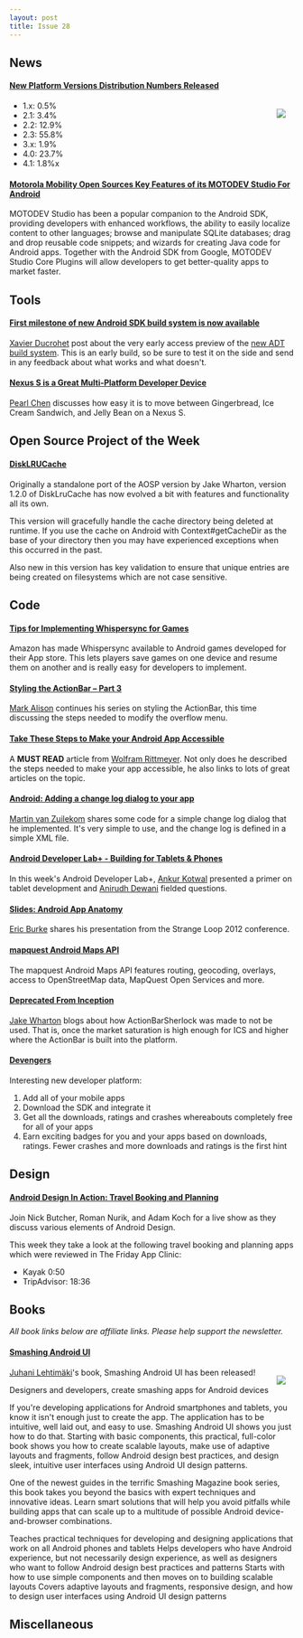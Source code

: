 ```yaml
---
layout: post
title: Issue 28
---
```

## News

#### [New Platform Versions Distribution Numbers Released](http://developer.android.com/about/dashboards/index.html)
<img src="http://chart.apis.google.com/chart?&cht=p&chs=460x245&chd=t:3.9,12.9,55.8,1.9,23.7,1.8&chl=Eclair%20%26%20older|Froyo|GB|HC|ICS|JB&chco=c4df9b,6fad0c&chf=bg,s,00000000&chs=300x150" style="float: right; margin: 1em;" /> 

* 1\.x: 0.5%
* 2\.1: 3.4%
* 2\.2: 12.9%
* 2\.3: 55.8%
* 3\.x: 1.9%
* 4\.0: 23.7%
* 4\.1: 1.8%x

#### [Motorola Mobility Open Sources Key Features of its MOTODEV Studio For Android](http://www.motorola.com/blog/2012/10/01/motorola-mobility-open-sources-key-features-of-its-award-winning-motodev-studio-for-android-app-development-tool/)
MOTODEV Studio has been a popular companion to the Android SDK, providing developers with enhanced workflows, the ability to easily localize content to other languages; browse and manipulate SQLite databases; drag and drop reusable code snippets; and wizards for creating Java code for Android apps. Together with the Android SDK from Google, MOTODEV Studio Core Plugins will allow developers to get better-quality apps to market faster.

## Tools

#### [First milestone of new Android SDK build system is now available](https://plus.google.com/109385828142935151413/posts/XnW7t9XJCMJ)
[Xavier Ducrohet](https://plus.google.com/109385828142935151413) post about the very early access preview of the [new ADT build system](http://tools.android.com/tech-docs/new-build-system). This is an early build, so be sure to test it on the side and send in any feedback about what works and what doesn't.

#### [Nexus S is a Great Multi-Platform Developer Device](https://plus.google.com/108076675731922659261/posts/A3eiwmi28YD)
[Pearl Chen](https://plus.google.com/108076675731922659261) discusses how easy it is to move between Gingerbread, Ice Cream Sandwich, and Jelly Bean on a Nexus S. 

## Open Source Project of the Week

#### [DiskLRUCache](https://github.com/JakeWharton/DiskLruCache)
Originally a standalone port of the AOSP version by Jake Wharton, version 1.2.0 of DiskLruCache has now evolved a bit with features and functionality all its own.

This version will gracefully handle the cache directory being deleted at runtime. If you use the cache on Android with Context#getCacheDir as the base of your directory then you may have experienced exceptions when this occurred in the past.

Also new in this version has key validation to ensure that unique entries are being created on filesystems which are not case sensitive.

## Code

#### [Tips for Implementing Whispersync for Games ](http://www.amazonappstoredev.com/2012/10/tips-for-implementing-whispersync-for-games-and-improving-player-retention.html)
Amazon has made Whispersync available to Android games developed for their App store. This lets players save games on one device and resume them on another and is really easy for developers to implement.

#### [Styling the ActionBar – Part 3](http://blog.stylingandroid.com/archives/1267)
[Mark Alison](https://plus.google.com/101161883485148457960) continues his series on styling the ActionBar, this time discussing the steps needed to modify the overflow menu.

#### [Take These Steps to Make your Android App Accessible](http://www.grokkingandroid.com/steps-to-making-android-app-accessible/)
A **MUST READ** article from [Wolfram Rittmeyer](https://plus.google.com/101948439228765005787). Not only does he described the steps needed to make your app accessible, he also links to lots of great articles on the topic.

#### [Android: Adding a change log dialog to your app](http://martin.cubeactive.com/?p=769)
[Martin van Zuilekom](https://plus.google.com/u/0/108238734975008671651) shares some code for a simple change log dialog that he implemented. It's very simple to use, and the change log is defined in a simple XML file.

#### [Android Developer Lab+ - Building for Tablets & Phones](http://www.youtube.com/watch?v=X9r0slLFVOw)
In this week's Android Developer Lab+, [Ankur Kotwal](https://plus.google.com/113640716072608481822) presented a primer on tablet development and [Anirudh Dewani](https://plus.google.com/115515252844412246887) fielded questions. 

#### [Slides: Android App Anatomy](http://www.slideshare.net/burkeeric/android-app-anatomy)
[Eric Burke](https://plus.google.com/107049228697365395345) shares his presentation from the Strange Loop 2012 conference.

#### [mapquest Android Maps API](http://developer.mapquest.com/web/products/featured/android-maps-api)
The mapquest Android Maps API features routing, geocoding, overlays, access to OpenStreetMap data, MapQuest Open Services and more.

#### [Deprecated From Inception](http://jakewharton.com/deprecated-from-inception/)
[Jake Wharton](https://plus.google.com/108284392618554783657) blogs about how ActionBarSherlock was made to not be used. That is, once the market saturation is high enough for ICS and higher where the ActionBar is built into the platform.

#### [Devengers](http://devengers.com/)
Interesting new developer platform:

1. Add all of your mobile apps
2. Download the SDK and integrate it
2. Get all the downloads, ratings and crashes whereabouts completely free for all of your apps
3. Earn exciting badges for you and your apps based on downloads, ratings. Fewer crashes and more downloads and ratings is the first hint

## Design

#### [Android Design In Action: Travel Booking and Planning](http://www.youtube.com/watch?v=z0j15ytJCIg)
Join Nick Butcher, Roman Nurik, and Adam Koch for a live show as they discuss various elements of Android Design.

This week they take a look at the following travel booking and planning apps which were reviewed in The Friday App Clinic:

* Kayak 0:50
* TripAdvisor: 18:36

## Books

*All book links below are affiliate links. Please help support the newsletter.*

#### [Smashing Android UI](http://amzn.to/SXEAgq)
<img src="http://ecx.images-amazon.com/images/I/516wgPrly9L._SL500_AA300_.jpg" style="float: right; margin: 1em;" /> 

[Juhani Lehtimäki](https://plus.google.com/102272971619910906878)'s book, Smashing Android UI has been released!

Designers and developers, create smashing apps for Android devices

If you're developing applications for Android smartphones and tablets, you know it isn't enough just to create the app. The application has to be intuitive, well laid out, and easy to use. Smashing Android UI shows you just how to do that. Starting with basic components, this practical, full-color book shows you how to create scalable layouts, make use of adaptive layouts and fragments, follow Android design best practices, and design sleek, intuitive user interfaces using Android UI design patterns.

One of the newest guides in the terrific Smashing Magazine book series, this book takes you beyond the basics with expert techniques and innovative ideas. Learn smart solutions that will help you avoid pitfalls while building apps that can scale up to a multitude of possible Android device-and-browser combinations.

Teaches practical techniques for developing and designing applications that work on all Android phones and tablets
Helps developers who have Android experience, but not necessarily design experience, as well as designers who want to follow Android design best practices and patterns
Starts with how to use simple components and then moves on to building scalable layouts
Covers adaptive layouts and fragments, responsive design, and how to design user interfaces using Android UI design patterns


## Miscellaneous

